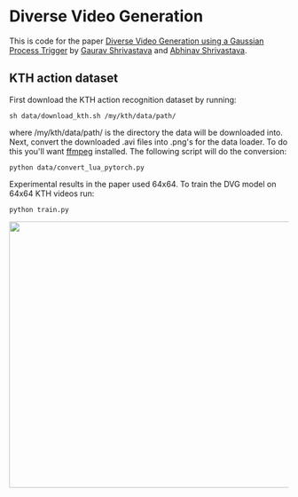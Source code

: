 # Diverse Video Generation
This is code for the paper [Diverse Video Generation using a Gaussian Process Trigger](https://openreview.net/forum?id=Qm7R_SdqTpT) by [Gaurav Shrivastava](https://www.cs.umd.edu/~gauravsh/) and [Abhinav Shrivastava](https://www.cs.umd.edu/~abhinav/). 



## KTH action dataset
First download the KTH action recognition dataset by running:
```
sh data/download_kth.sh /my/kth/data/path/
```
where /my/kth/data/path/ is the directory the data will be downloaded into. Next, convert the downloaded .avi files into .png's for the data loader. To do this you'll want [ffmpeg](https://ffmpeg.org/) installed. The following script will do the conversion:
```
python data/convert_lua_pytorch.py
```
Experimental results in the paper used 64x64.
To train the DVG model on 64x64 KTH videos run:
```
python train.py 
```
<p align="center">
<img src='Results/QualitativeResults_DVG.gif' align="center" width=630 height="480">
</p>
